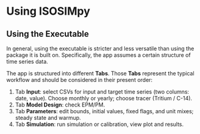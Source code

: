 # Using ISOSIMpy

## Using the Executable

In general, using the executable is stricter and less versatile than using the package it is built on. Specifically, the app assumes a certain structure of time series data.

The app is structured into different **Tabs**. Those **Tabs** represent the typical workflow and should be considered in their present order:
1. Tab **Input**: select CSVs for input and target time series (two columns: date, value). Choose monthly or yearly; choose tracer (Tritium / C-14).
2. Tab **Model Design**: check EPM/PM.
3. Tab **Parameters**: edit bounds, initial values, fixed flags, and unit mixes; steady state and warmup.
4. Tab **Simulation**: run simulation or calibration, view plot and results.

